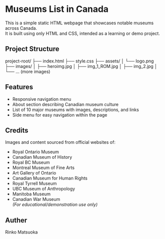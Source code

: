 # Museums List in Canada
This is a simple static HTML webpage that showcases notable museums across Canada.  
It is built using only HTML and CSS, intended as a learning or demo project.
##  Project Structure
project-root/
├── index.html
├── style.css
├── assets/
│ └── logo.png
├── images/
│ ├── heroimg.jpg
│ ├── img_1_ROM.jpg
│ ├── img_2.jpg
│ └── ... (more images)
##  Features
- Responsive navigation menu
- About section describing Canadian museum culture
- List of 10 major museums with images, descriptions, and links
- Side menu for easy navigation within the page
## Credits
Images and content sourced from official websites of:
- Royal Ontario Museum  
- Canadian Museum of History  
- Royal BC Museum  
- Montreal Museum of Fine Arts  
- Art Gallery of Ontario  
- Canadian Museum for Human Rights  
- Royal Tyrrell Museum  
- UBC Museum of Anthropology  
- Manitoba Museum  
- Canadian War Museum  
*(For educational/demonstration use only)*
## Auther
Rinko Matsuoka